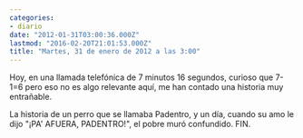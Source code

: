 ```yaml
---
categories:
- diario
date: "2012-01-31T03:00:36.000Z"
lastmod: "2016-02-20T21:01:53.000Z"
title: "Martes, 31 de enero de 2012 a las 3:00"
---
```


Hoy, en una llamada telefónica de 7 minutos 16 segundos, curioso que 7-1=6 pero eso no es algo relevante aquí­, me han contado una historia muy entrañable. 

La historia de un perro que se llamaba Padentro, y un dí­a, cuando su amo le dijo "¡PA\' AFUERA, PADENTRO!", el pobre muró confundido. FIN.